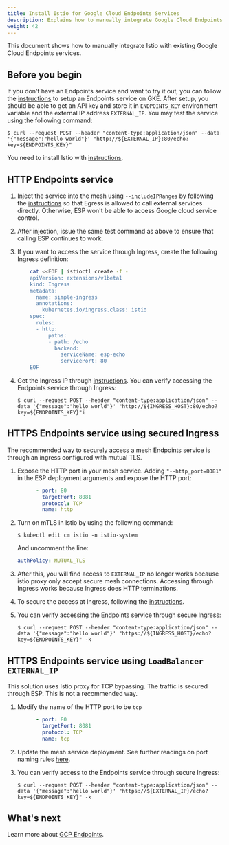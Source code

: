 ```yaml
---
title: Install Istio for Google Cloud Endpoints Services
description: Explains how to manually integrate Google Cloud Endpoints services with Istio.
weight: 42
---
```


This document shows how to manually integrate Istio with existing
Google Cloud Endpoints services.

## Before you begin

If you don't have an Endpoints service and want to try it out, you can follow
the [instructions](https://cloud.google.com/endpoints/docs/openapi/get-started-kubernetes-engine)
to setup an Endpoints service on GKE.
After setup, you should be able to get an API key and store it in `ENDPOINTS_KEY` environment variable and the external IP address `EXTERNAL_IP`.
You may test the service using the following command:

```command
$ curl --request POST --header "content-type:application/json" --data '{"message":"hello world"}' "http://${EXTERNAL_IP}:80/echo?key=${ENDPOINTS_KEY}"
```

You need to install Istio with [instructions](/docs/setup/kubernetes/quick-start/#google-kubernetes-engine).

## HTTP Endpoints service

1. Inject the service into the mesh using `--includeIPRanges` by following the
[instructions](/docs/tasks/traffic-management/egress/#calling-external-services-directly)
so that Egress is allowed to call external services directly.
Otherwise, ESP won't be able to access Google cloud service control.

1. After injection, issue the same test command as above to ensure that calling ESP continues to work.

1.  If you want to access the service through Ingress, create the following Ingress definition:

    ```bash
        cat <<EOF | istioctl create -f -
        apiVersion: extensions/v1beta1
        kind: Ingress
        metadata:
          name: simple-ingress
          annotations:
            kubernetes.io/ingress.class: istio
        spec:
          rules:
          - http:
              paths:
              - path: /echo
                backend:
                  serviceName: esp-echo
                  servicePort: 80
        EOF
    ```

1.  Get the Ingress IP through [instructions](/docs/tasks/traffic-management/ingress/#verifying-the-gateway-for-http).
You can verify accessing the Endpoints service through Ingress:

    ```command
    $ curl --request POST --header "content-type:application/json" --data '{"message":"hello world"}' "http://${INGRESS_HOST}:80/echo?key=${ENDPOINTS_KEY}"i
    ```

## HTTPS Endpoints service using secured Ingress

The recommended way to securely access a mesh Endpoints service is through an ingress configured with mutual TLS.

1.  Expose the HTTP port in your mesh service.
Adding `"--http_port=8081"` in the ESP deployment arguments and expose the HTTP port:

    ```yaml
          - port: 80
            targetPort: 8081
            protocol: TCP
            name: http
    ```

1.  Turn on mTLS in Istio by using the following command:

    ```command
    $ kubectl edit cm istio -n istio-system
    ```

    And uncomment the line:

    ```yaml
    authPolicy: MUTUAL_TLS
    ```

1. After this, you will find access to `EXTERNAL_IP` no longer works because istio proxy only accept secure mesh connections.
Accessing through Ingress works because Ingress does HTTP terminations.

1. To secure the access at Ingress, following the [instructions](/docs/tasks/traffic-management/ingress/#add-a-secure-port-https-to-our-gateway).

1.  You can verify accessing the Endpoints service through secure Ingress:

    ```command
    $ curl --request POST --header "content-type:application/json" --data '{"message":"hello world"}' "https://${INGRESS_HOST}/echo?key=${ENDPOINTS_KEY}" -k
    ```

## HTTPS Endpoints service using `LoadBalancer EXTERNAL_IP`

This solution uses Istio proxy for TCP bypassing. The traffic is secured through ESP. This is not a recommended way.

1.  Modify the name of the HTTP port to be `tcp`

    ```yaml
          - port: 80
            targetPort: 8081
            protocol: TCP
            name: tcp
    ```

1.  Update the mesh service deployment. See further readings on port naming rules
[here](/docs/setup/kubernetes/sidecar-injection/#pod-spec-requirements).

1.  You can verify access to the Endpoints service through secure Ingress:

    ```command
    $ curl --request POST --header "content-type:application/json" --data '{"message":"hello world"}' "https://${EXTERNAL_IP}/echo?key=${ENDPOINTS_KEY}" -k
    ```

## What's next

Learn more about [GCP Endpoints](https://cloud.google.com/endpoints/docs/).
